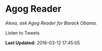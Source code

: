 # Agog Reader
*Alexa, ask Agog Reader for Barack Obama.*

Listen to Tweets

**Last Updated:** 2016-03-12 17:45:05
